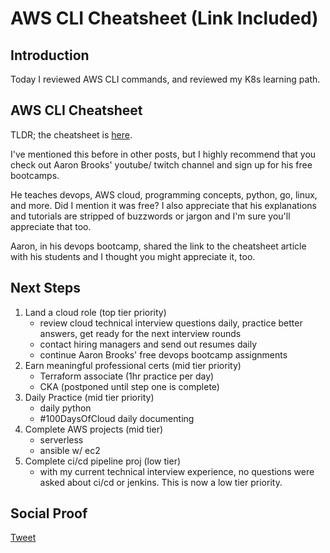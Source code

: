 
# AWS CLI Cheatsheet (Link Included)

## Introduction

Today I reviewed AWS CLI commands, and reviewed my K8s learning path.

## AWS CLI Cheatsheet

TLDR; the cheatsheet is [here](https://dev.to/mdminhazulhaque/aws-cli-cheatsheet-15f2).

I've mentioned this before in other posts, but I highly recommend that you check out Aaron Brooks' youtube/ twitch channel and sign up for his free bootcamps.

He teaches devops, AWS cloud, programming concepts, python, go, linux, and more. Did I mention it was free? I also appreciate that his explanations and tutorials are stripped of buzzwords or jargon and I'm sure you'll appreciate that too.

Aaron, in his devops bootcamp, shared the link to the cheatsheet article with his students and I thought you might appreciate it, too.

## Next Steps

1) Land a cloud role (top tier priority)
    - review cloud technical interview questions daily, practice better answers, get ready for the next interview rounds
    - contact hiring managers and send out resumes daily
    - continue Aaron Brooks' free devops bootcamp assignments
2) Earn meaningful professional certs (mid tier priority)
    - Terraform associate (1hr practice per day)
    - CKA (postponed until step one is complete)
3) Daily Practice (mid tier priority)
    - daily python
    - #100DaysOfCloud daily documenting
4) Complete AWS projects (mid tier)
    - serverless
    - ansible w/ ec2
5) Complete ci/cd pipeline proj (low tier)
    - with my current technical interview experience, no questions were asked about ci/cd or jenkins. This is now a low tier priority.

## Social Proof

[Tweet]()